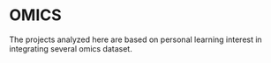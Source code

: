 # OMICS
The projects analyzed here are based on personal learning interest in integrating several omics dataset.
